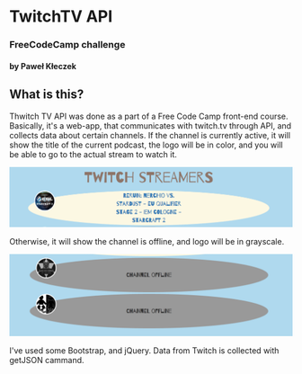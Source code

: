 # TwitchTV API

### FreeCodeCamp challenge
#### by Paweł Kłeczek

## What is this?

Thwitch TV API was done as a part of a Free Code Camp front-end course.
Basically, it's a web-app, that communicates with twitch.tv through API, and collects
data about certain channels. If the channel is currently active, it will show the title
of the current podcast, the logo will be in color, and you will be able to go to the actual
stream to watch it.

![alt tag](images/online.png)

Otherwise, it will show the channel is offline, and logo will be in grayscale.

![alt tag](images/offline.png)

I've used some Bootstrap, and jQuery. Data from Twitch is collected with getJSON cammand.
